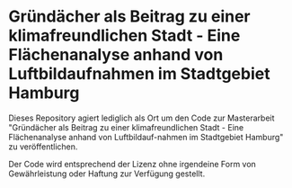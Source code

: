 # Gründächer als Beitrag zu einer klimafreundlichen Stadt - Eine Flächenanalyse anhand von Luftbildaufnahmen im Stadtgebiet Hamburg

Dieses Repository agiert lediglich als Ort um den Code zur Masterarbeit "Gründächer als Beitrag zu einer klimafreundlichen Stadt - Eine Flächenanalyse anhand von Luftbildauf-nahmen im Stadtgebiet Hamburg" zu veröffentlichen.



Der Code wird entsprechend der Lizenz ohne irgendeine Form von Gewährleistung oder Haftung zur Verfügung gestellt.
